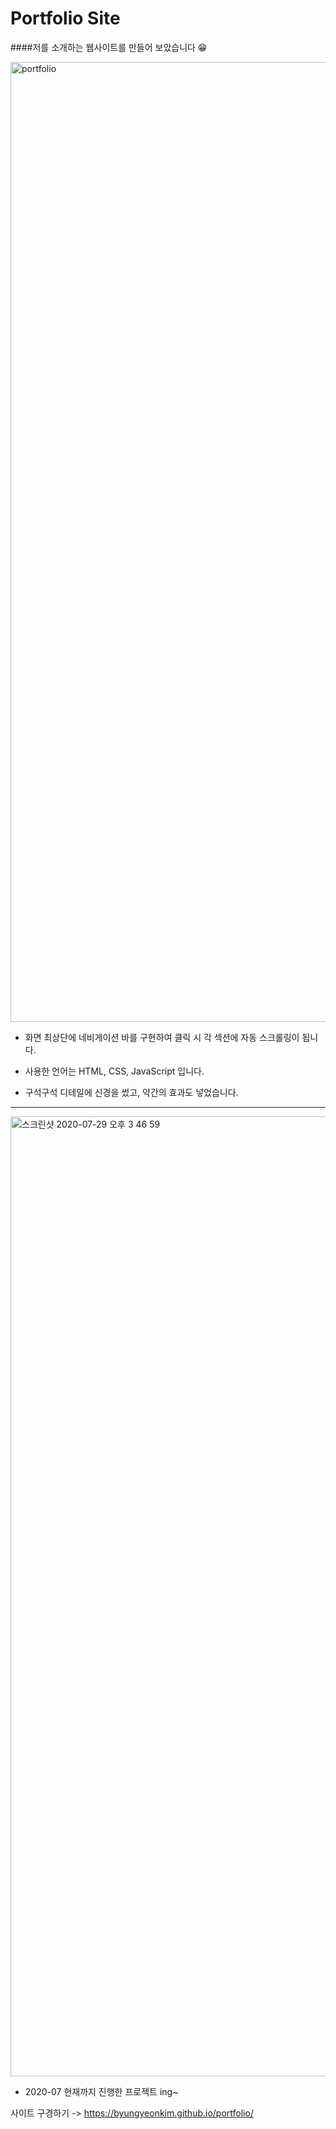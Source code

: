 # Portfolio Site

####저를 소개하는 웹사이트를 만들어 보았습니다 😁

<img width="1536" alt="portfolio" src="https://user-images.githubusercontent.com/66554164/88765631-b982e000-d1b1-11ea-88bb-aa51d0b8c867.png">

- 화면 최상단에 네비게이션 바를 구현하여 클릭 시 각 섹션에 자동 스크롤링이 됩니다.

- 사용한 언어는 HTML, CSS, JavaScript 입니다.
- 구석구석 디테일에 신경을 썼고, 약간의 효과도 넣었습니다.

---

<img width="1536" alt="스크린샷 2020-07-29 오후 3 46 59" src="https://user-images.githubusercontent.com/66554164/88766310-c48a4000-d1b2-11ea-91e4-6072097cf846.png">

- 2020-07 현재까지 진행한 프로젝트 ing~

사이트 구경하기 -> https://byungyeonkim.github.io/portfolio/
